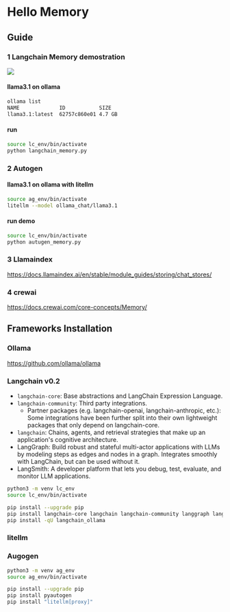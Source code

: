 # Hello Memory

## Guide

### 1 Langchain Memory demostration

![](https://python.langchain.com/v0.2/assets/images/message_history-4c13b8b9363beb4621d605bf6b5a34b4.png)

#### llama3.1 on ollama

```sh
ollama list
NAME             ID           SIZE
llama3.1:latest  62757c860e01 4.7 GB
```

#### run

```sh
source lc_env/bin/activate
python langchain_memory.py
```

### 2 Autogen

#### llama3.1 on ollama with litellm

```sh
source ag_env/bin/activate
litellm --model ollama_chat/llama3.1
```

#### run demo

```sh
source lc_env/bin/activate
python autugen_memory.py
```

### 3 Llamaindex

<https://docs.llamaindex.ai/en/stable/module_guides/storing/chat_stores/>

### 4 crewai

<https://docs.crewai.com/core-concepts/Memory/>

## Frameworks Installation

### Ollama

<https://github.com/ollama/ollama>

### Langchain v0.2

- `langchain-core`: Base abstractions and LangChain Expression Language.
- `langchain-community`: Third party integrations.
  - Partner packages (e.g. langchain-openai, langchain-anthropic, etc.): Some integrations have been further split into their own lightweight packages that only depend on langchain-core.
- `langchain`: Chains, agents, and retrieval strategies that make up an application's cognitive architecture.
- LangGraph: Build robust and stateful multi-actor applications with LLMs by modeling steps as edges and nodes in a graph. Integrates smoothly with LangChain, but can be used without it.
- LangSmith: A developer platform that lets you debug, test, evaluate, and monitor LLM applications.

```sh
python3 -m venv lc_env
source lc_env/bin/activate

pip install --upgrade pip
pip install langchain-core langchain langchain-community langgraph langsmith
pip install -qU langchain_ollama
```

### litellm

### Augogen

```sh
python3 -m venv ag_env
source ag_env/bin/activate

pip install --upgrade pip
pip install pyautogen
pip install "litellm[proxy]"
```
